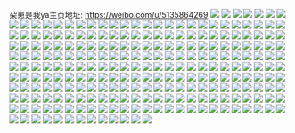 朵崽是我ya主页地址: https://weibo.com/u/5135864269 
![](https://wx4.sinaimg.cn/mw2000/005BzyUtly1h94p0wk5yyj31zk2neu0y.jpg) 
![](https://wx4.sinaimg.cn/mw2000/005BzyUtly1h94p0stbqxj32b432t4qr.jpg) 
![](https://wx4.sinaimg.cn/mw2000/005BzyUtly1h94p0r989fj326k2wqkjm.jpg) 
![](https://wx4.sinaimg.cn/mw2000/005BzyUtly1h94p11mvn5j321t2qfb2a.jpg) 
![](https://wx4.sinaimg.cn/mw2000/005BzyUtly1h8z2jwkn7pj30lc0sg79b.jpg) 
![](https://wx4.sinaimg.cn/mw2000/005BzyUtly1h8z2jx808oj31g31xhnj7.jpg) 
![](https://wx4.sinaimg.cn/mw2000/005BzyUtly1h8z2jw6yoqj328q2znhdu.jpg) 
![](https://wx4.sinaimg.cn/mw2000/005BzyUtly1h8vouyv87oj328w2zvu0y.jpg) 
![](https://wx4.sinaimg.cn/mw2000/005BzyUtly1h8vouwyw9gj328b28bu0x.jpg) 
![](https://wx4.sinaimg.cn/mw2000/005BzyUtly1h8vov0i4bej32c0340npe.jpg) 
![](https://wx4.sinaimg.cn/mw2000/005BzyUtly1h84781133jj30n00scadu.jpg) 
![](https://wx4.sinaimg.cn/mw2000/005BzyUtly1h847806m2xj30n00sg7c5.jpg) 
![](https://wx4.sinaimg.cn/mw2000/005BzyUtly1h847g1ejtjj30zk1bf1aq.jpg) 
![](https://wx4.sinaimg.cn/mw2000/005BzyUtly1h84780j50wj30l70s9myf.jpg) 
![](https://wx4.sinaimg.cn/mw2000/005BzyUtly1h84789kw31j32c0340npe.jpg) 
![](https://wx4.sinaimg.cn/mw2000/005BzyUtly1h6px63nhgzj32bn340dhh.jpg) 
![](https://wx4.sinaimg.cn/mw2000/005BzyUtly1h6px68z31cj32ay2ay7wh.jpg) 
![](https://wx4.sinaimg.cn/mw2000/005BzyUtly1h6px66ifbsj322c2r2ww2.jpg) 
![](https://wx4.sinaimg.cn/mw2000/005BzyUtly1h6px6akwd4j30n00uodg4.jpg) 
![](https://wx4.sinaimg.cn/mw2000/005BzyUtly1h6iaoa7c2tj31yk2m1tcy.jpg) 
![](https://wx4.sinaimg.cn/mw2000/005BzyUtly1h6iao5ofd9j322g2r9b2a.jpg) 
![](https://wx4.sinaimg.cn/mw2000/005BzyUtly1h6tejvpwq3j32aa31qkjm.jpg) 
![](https://wx4.sinaimg.cn/mw2000/005BzyUtly1h5a2qh7y4ej31s02ddnpd.jpg) 
![](https://wx4.sinaimg.cn/mw2000/005BzyUtly1h5a2qgbj3sj31rp2cyx6p.jpg) 
![](https://wx4.sinaimg.cn/mw2000/005BzyUtly1h4xd07tzbaj327i2y04qq.jpg) 
![](https://wx4.sinaimg.cn/mw2000/005BzyUtly1h4xd0b9mp1j32212qpx6q.jpg) 
![](https://wx4.sinaimg.cn/mw2000/005BzyUtly1h4xd0dsfu4j32302s07wi.jpg) 
![](https://wx4.sinaimg.cn/mw2000/005BzyUtly1h4xd0a691wj329830akjp.jpg) 
![](https://wx4.sinaimg.cn/mw2000/005BzyUtly1h4xd03irvgj31zj2ne000.jpg) 
![](https://wx4.sinaimg.cn/mw2000/005BzyUtly1h4xd062ay2j31zq2nnb2d.jpg) 
![](https://wx4.sinaimg.cn/mw2000/005BzyUtly1h4ifq7h8tuj328p2zlb2c.jpg) 
![](https://wx4.sinaimg.cn/mw2000/005BzyUtly1h4ifpydjzmj31vh2hzhdu.jpg) 
![](https://wx4.sinaimg.cn/mw2000/005BzyUtly1h4ifq3odyzj323o2swnpg.jpg) 
![](https://wx4.sinaimg.cn/mw2000/005BzyUtly1h4ifpzka6gj31z62xyu0y.jpg) 
![](https://wx4.sinaimg.cn/mw2000/005BzyUtly1h49azbr2pxj30v815h49a.jpg) 
![](https://wx4.sinaimg.cn/mw2000/005BzyUtly1h49az88dtsj31nx27w7qc.jpg) 
![](https://wx4.sinaimg.cn/mw2000/005BzyUtly1h44hx5e0euj32by33znpf.jpg) 
![](https://wx4.sinaimg.cn/mw2000/005BzyUtly1h44hx7f4u3j32bt3401kz.jpg) 
![](https://wx4.sinaimg.cn/mw2000/005BzyUtly1h3xj81s8cxj324j2u1b2a.jpg) 
![](https://wx4.sinaimg.cn/mw2000/005BzyUtly1h3xj7yenldj30vg15x18p.jpg) 
![](https://wx4.sinaimg.cn/mw2000/005BzyUtly1h3xj80wnl2j324c2ts7wi.jpg) 
![](https://wx4.sinaimg.cn/mw2000/005BzyUtly1h3xj839nifj31581iz7wh.jpg) 
![](https://wx4.sinaimg.cn/mw2000/005BzyUtly1h3qjweivq1j32652vib2c.jpg) 
![](https://wx4.sinaimg.cn/mw2000/005BzyUtly1h3qjwpg5uyj3204306b2b.jpg) 
![](https://wx4.sinaimg.cn/mw2000/005BzyUtly1h3qjwxq4v4j326d2whqv7.jpg) 
![](https://wx4.sinaimg.cn/mw2000/005BzyUtly1h3qjw7nbhyj326o2x1e83.jpg) 
![](https://wx4.sinaimg.cn/mw2000/005BzyUtly1h69wmqqyoxj31yw2z8jzm.jpg) 
![](https://wx4.sinaimg.cn/mw2000/005BzyUtly1h3f0c9p4paj326u2x21kz.jpg) 
![](https://wx4.sinaimg.cn/mw2000/005BzyUtly1h3f0c5vmeqj32bk33znph.jpg) 
![](https://wx4.sinaimg.cn/mw2000/005BzyUtly1h3f0bzpmdej324n2u6u0y.jpg) 
![](https://wx4.sinaimg.cn/mw2000/005BzyUtly1h39arb4pafj32b032okjm.jpg) 
![](https://wx4.sinaimg.cn/mw2000/005BzyUtly1h39aq87eosj32az32nhdu.jpg) 
![](https://wx4.sinaimg.cn/mw2000/005BzyUtly1h39ar1s2rtj32ax32m1kz.jpg) 
![](https://wx4.sinaimg.cn/mw2000/005BzyUtly1h39aqjid8dj32au32gqv6.jpg) 
![](https://wx4.sinaimg.cn/mw2000/005BzyUtly1h2ny5nj5jdj31o02801ky.jpg) 
![](https://wx4.sinaimg.cn/mw2000/005BzyUtly1h2ny5ljy1aj31o02804qq.jpg) 
![](https://wx4.sinaimg.cn/mw2000/005BzyUtly1h2mzooaep1j31ns27pu0x.jpg) 
![](https://wx4.sinaimg.cn/mw2000/005BzyUtly1h2mzohmr26j31o02801ky.jpg) 
![](https://wx4.sinaimg.cn/mw2000/005BzyUtly1h17bfkw89lj323w2t7u0y.jpg) 
![](https://wx4.sinaimg.cn/mw2000/005BzyUtly1h0nn293xlhj329t31p4qr.jpg) 
![](https://wx4.sinaimg.cn/mw2000/005BzyUtly1h0nn2uaoffj32a131dhdv.jpg) 
![](https://wx4.sinaimg.cn/mw2000/005BzyUtly1gzmot0wqzpj32bq340qv7.jpg) 
![](https://wx4.sinaimg.cn/mw2000/005BzyUtly1gzmos8fivgj32c03401l0.jpg) 
![](https://wx4.sinaimg.cn/mw2000/005BzyUtly1gzmorjgj9xj31i71i7qjt.jpg) 
![](https://wx4.sinaimg.cn/mw2000/005BzyUtly1gzmoriltb1j32c0340b2c.jpg) 
![](https://wx4.sinaimg.cn/mw2000/005BzyUtly1gzmot5xplfj32c033tnpf.jpg) 
![](https://wx4.sinaimg.cn/mw2000/005BzyUtly1gzmosw3cjyj328i2zc1l0.jpg) 
![](https://wx4.sinaimg.cn/mw2000/005BzyUtly1gzmot2hvnwj30zg0zg7l9.jpg) 
![](https://wx4.sinaimg.cn/mw2000/005BzyUtly1gz2ziuql1mj320c2oh1ky.jpg) 
![](https://wx4.sinaimg.cn/mw2000/005BzyUtly1gygzmu3luuj31pl2a47wi.jpg) 
![](https://wx4.sinaimg.cn/mw2000/005BzyUtly1gy37fs1e1vj31wk2jcb29.jpg) 
![](https://wx4.sinaimg.cn/mw2000/005BzyUtly1gy37fsssqdj326h2wmkjl.jpg) 
![](https://wx4.sinaimg.cn/mw2000/005BzyUtly1gy37fv1tdkj32bz33w1ky.jpg) 
![](https://wx4.sinaimg.cn/mw2000/005BzyUtly1gy37fqei5xj32c033ze82.jpg) 
![](https://wx4.sinaimg.cn/mw2000/005BzyUtly1gy21k9arknj32c0340npe.jpg) 
![](https://wx4.sinaimg.cn/mw2000/005BzyUtly1gy21jke2goj32c0340kjn.jpg) 
![](https://wx4.sinaimg.cn/mw2000/005BzyUtly1gx947ezxdwj32bn340b2c.jpg) 
![](https://wx4.sinaimg.cn/mw2000/005BzyUtly1gx947h4vcpj32ab31qu0y.jpg) 
![](https://wx4.sinaimg.cn/mw2000/005BzyUtly1gx947lrdb3j32bq340u0z.jpg) 
![](https://wx4.sinaimg.cn/mw2000/005BzyUtly1gx947ioghnj32c0340qv5.jpg) 
![](https://wx4.sinaimg.cn/mw2000/005BzyUtly1gx947q8ro5j329l30su0y.jpg) 
![](https://wx4.sinaimg.cn/mw2000/005BzyUtly1gx94ad5gipj32472tle83.jpg) 
![](https://wx4.sinaimg.cn/mw2000/005BzyUtly1gx5nzr7dgzj32bk33dx6q.jpg) 
![](https://wx4.sinaimg.cn/mw2000/005BzyUtly1gwksx6w64mj328b2z2u0y.jpg) 
![](https://wx4.sinaimg.cn/mw2000/005BzyUtly1gwksxf4aq1j326i2woe82.jpg) 
![](https://wx4.sinaimg.cn/mw2000/005BzyUtly1gwksx4r4swj32a531ju0x.jpg) 
![](https://wx4.sinaimg.cn/mw2000/005BzyUtly1gwksxb4n8kj32572uyb2a.jpg) 
![](https://wx4.sinaimg.cn/mw2000/005BzyUtly1gwksxgq1ewj31tv1tv7wh.jpg) 
![](https://wx4.sinaimg.cn/mw2000/005BzyUtly1gwksx9sstoj32832yskjm.jpg) 
![](https://wx4.sinaimg.cn/mw2000/005BzyUtly1gw06d5z4eej32c03404qq.jpg) 
![](https://wx4.sinaimg.cn/mw2000/005BzyUtly1gw01kf80a3j32bk340u0z.jpg) 
![](https://wx4.sinaimg.cn/mw2000/005BzyUtly1gw01jvjtuej31i61i6e81.jpg) 
![](https://wx4.sinaimg.cn/mw2000/005BzyUtly1gw01k0z159j32bz340npf.jpg) 
![](https://wx4.sinaimg.cn/mw2000/005BzyUtly1gvwkg6yzeij32ak2ak1ky.jpg) 
![](https://wx4.sinaimg.cn/mw2000/005BzyUtly1gvwkgd93ltj327z2yn7wj.jpg) 
![](https://wx4.sinaimg.cn/mw2000/005BzyUtly1gvwkg8v38gj32ay2ay7wh.jpg) 
![](https://wx4.sinaimg.cn/mw2000/005BzyUtly1gvwkg4hiuuj3292292e81.jpg) 
![](https://wx4.sinaimg.cn/mw2000/005BzyUtgy1gv4uig91iuj63402c0kjn02.jpg) 
![](https://wx4.sinaimg.cn/mw2000/005BzyUtgy1gv4sdf0mzcj629r315hdv02.jpg) 
![](https://wx4.sinaimg.cn/mw2000/005BzyUtgy1gv2fubmj7oj62bz340u0z02.jpg) 
![](https://wx4.sinaimg.cn/mw2000/005BzyUtgy1gv2fui1i54j622c2r2e8302.jpg) 
![](https://wx4.sinaimg.cn/mw2000/005BzyUtly1gv18thg9qqj32c03401l0.jpg) 
![](https://wx4.sinaimg.cn/mw2000/005BzyUtly1gv18tm7h3hj62bb334x6r02.jpg) 
![](https://wx4.sinaimg.cn/mw2000/005BzyUtly1gud2n4ta81j62c0340kjn02.jpg) 
![](https://wx4.sinaimg.cn/mw2000/005BzyUtly1gud2nqrt73j62c02c0u0y02.jpg) 
![](https://wx4.sinaimg.cn/mw2000/005BzyUtly1gud2odsvkwj62c0340qv802.jpg) 
![](https://wx4.sinaimg.cn/mw2000/005BzyUtly1gu5m8006i9j32a331gkjn.jpg) 
![](https://wx4.sinaimg.cn/mw2000/005BzyUtly1gu5m84y410j325w25wnpe.jpg) 
![](https://wx4.sinaimg.cn/mw2000/005BzyUtly1gu5m89xn3tj328w30fx6r.jpg) 
![](https://wx4.sinaimg.cn/mw2000/005BzyUtly1gtvpwasngrj32b532w4qs.jpg) 
![](https://wx4.sinaimg.cn/mw2000/005BzyUtly1gtvpwd3d3kj32c03407wj.jpg) 
![](https://wx4.sinaimg.cn/mw2000/005BzyUtly1gts7xjl6zij327h2xwb2b.jpg) 
![](https://wx4.sinaimg.cn/mw2000/005BzyUtly1gts7xh6c1oj324w2uh4qr.jpg) 
![](https://wx4.sinaimg.cn/mw2000/005BzyUtly1gts7xm5qhsj322v2rt1l0.jpg) 
![](https://wx4.sinaimg.cn/mw2000/005BzyUtly1gtfumvjs74j32c0340hdu.jpg) 
![](https://wx4.sinaimg.cn/mw2000/005BzyUtly1gtfumxejtsj32c0340b2a.jpg) 
![](https://wx4.sinaimg.cn/mw2000/005BzyUtly1gtfun15bn2j32c02c0b29.jpg) 
![](https://wx4.sinaimg.cn/mw2000/005BzyUtly1gtfumyq6xcj32c02c0qv5.jpg) 
![](https://wx4.sinaimg.cn/mw2000/005BzyUtly1gtfunacyroj32c03404qr.jpg) 
![](https://wx4.sinaimg.cn/mw2000/005BzyUtly1gtfun004buj32c02c0qv5.jpg) 
![](https://wx4.sinaimg.cn/mw2000/005BzyUtly1gtfun6holdj329o30wkjm.jpg) 
![](https://wx4.sinaimg.cn/mw2000/005BzyUtly1gtfumtjd4lj32c02c04qp.jpg) 
![](https://wx4.sinaimg.cn/mw2000/005BzyUtly1gtfunchu4rj32c02mo7wi.jpg) 
![](https://wx4.sinaimg.cn/mw2000/005BzyUtly1gtfun46uw9j32c0340u11.jpg) 
![](https://wx4.sinaimg.cn/mw2000/005BzyUtly1gtfundcpojj32c02c0az1.jpg) 
![](https://wx4.sinaimg.cn/mw2000/005BzyUtly1gt7esafou1j32c034m7wn.jpg) 
![](https://wx4.sinaimg.cn/mw2000/005BzyUtly1gt7es1g9tqj31vh2s7b2b.jpg) 
![](https://wx4.sinaimg.cn/mw2000/005BzyUtly1gt7eryixkrj322o3401l0.jpg) 
![](https://wx4.sinaimg.cn/mw2000/005BzyUtly1gt7es5eyn0j327u2yex6t.jpg) 
![](https://wx4.sinaimg.cn/mw2000/005BzyUtly1h88run7ivij326u2x2b2c.jpg) 
![](https://wx4.sinaimg.cn/mw2000/005BzyUtly1h88rus4uhuj32c034z7wl.jpg) 
![](https://wx4.sinaimg.cn/mw2000/005BzyUtly1gslk7h0g0sj32as32d1kz.jpg) 
![](https://wx4.sinaimg.cn/mw2000/005BzyUtly1gs8qajoyyzj323s2szhdv.jpg) 
![](https://wx4.sinaimg.cn/mw2000/005BzyUtly1gs8qalsxgnj31fb1eoe81.jpg) 
![](https://wx4.sinaimg.cn/mw2000/005BzyUtly1gs8qarvnl7j32072o9b2c.jpg) 
![](https://wx4.sinaimg.cn/mw2000/005BzyUtly1gs1rqlikwjj32872yykjo.jpg) 
![](https://wx4.sinaimg.cn/mw2000/005BzyUtly1gs1rrejtg6j32c0340b29.jpg) 
![](https://wx4.sinaimg.cn/mw2000/005BzyUtly1gs1rqetayaj32af31xkjo.jpg) 
![](https://wx4.sinaimg.cn/mw2000/005BzyUtly1gs1rqrtsxwj32a631lu0y.jpg) 
![](https://wx4.sinaimg.cn/mw2000/005BzyUtly1gs1rr2zeavj324m2u5kjs.jpg) 
![](https://wx4.sinaimg.cn/mw2000/005BzyUtly1gs1rrdcftxj32ah31z4qw.jpg) 
![](https://wx4.sinaimg.cn/mw2000/005BzyUtly1h3ud7zahv1j32032o2kjl.jpg) 
![](https://wx4.sinaimg.cn/mw2000/005BzyUtly1grnygnlucnj32302ry4qt.jpg) 
![](https://wx4.sinaimg.cn/mw2000/005BzyUtly1grnyg9rjquj325z2u24qs.jpg) 
![](https://wx4.sinaimg.cn/mw2000/005BzyUtly1grbxzakuynj328n28ne84.jpg) 
![](https://wx4.sinaimg.cn/mw2000/005BzyUtly1grby01zldcj30x20x2k11.jpg) 
![](https://wx4.sinaimg.cn/mw2000/005BzyUtly1grbxzz6rfij32c02c0e3i.jpg) 
![](https://wx4.sinaimg.cn/mw2000/005BzyUtly1grbxzn158mj32c02c0e83.jpg) 
![](https://wx4.sinaimg.cn/mw2000/005BzyUtly1h88rvqaxdzj328a2yzhdu.jpg) 
![](https://wx4.sinaimg.cn/mw2000/005BzyUtly1gq5lahrh0gj32c0340u0z.jpg) 
![](https://wx4.sinaimg.cn/mw2000/005BzyUtly1gpwcay89zhj329c30gx6r.jpg) 
![](https://wx4.sinaimg.cn/mw2000/005BzyUtly1gpwcb4z3hlj327c2wib2c.jpg) 
![](https://wx4.sinaimg.cn/mw2000/005BzyUtly1gp80dctnkoj32c0340npg.jpg) 
![](https://wx4.sinaimg.cn/mw2000/005BzyUtly1gp6xafdo4aj32an327hdw.jpg) 
![](https://wx4.sinaimg.cn/mw2000/005BzyUtly1gp6xaj1kiuj32522uonpf.jpg) 
![](https://wx4.sinaimg.cn/mw2000/005BzyUtly1go19zy5levj32822yokjo.jpg) 
![](https://wx4.sinaimg.cn/mw2000/005BzyUtly1go1a00953bj324j24ju0x.jpg) 
![](https://wx4.sinaimg.cn/mw2000/005BzyUtly1go1a013nqgj323o23onpd.jpg) 
![](https://wx4.sinaimg.cn/mw2000/005BzyUtly1go19zv0gqgj326u2x2qv7.jpg) 
![](https://wx4.sinaimg.cn/mw2000/005BzyUtly1gnwb683pkzj328s28se82.jpg) 
![](https://wx4.sinaimg.cn/mw2000/005BzyUtly1gnwb6zexrxj32c02c0x6p.jpg) 
![](https://wx4.sinaimg.cn/mw2000/005BzyUtly1gnwb6qemcej31vw2ij1kz.jpg) 
![](https://wx4.sinaimg.cn/mw2000/005BzyUtly1gnwb76dm48j32c02c0kjm.jpg) 
![](https://wx4.sinaimg.cn/mw2000/005BzyUtly1gnimx9xjbyj32c02c01ky.jpg) 
![](https://wx4.sinaimg.cn/mw2000/005BzyUtly1gnimxbc5ogj31yo2m51kx.jpg) 
![](https://wx4.sinaimg.cn/mw2000/005BzyUtly1gnimx8548vj32c02c04dd.jpg) 
![](https://wx4.sinaimg.cn/mw2000/005BzyUtly1gnimxe4zd8j323y2t7qv6.jpg) 
![](https://wx4.sinaimg.cn/mw2000/005BzyUtly1gnimxfmre8j324r24r4qp.jpg) 
![](https://wx4.sinaimg.cn/mw2000/005BzyUtly1gnimxgvusqj32c03401ky.jpg) 
![](https://wx4.sinaimg.cn/mw2000/005BzyUtly1gqmkdabhbbj32c02c0njn.jpg) 
![](https://wx4.sinaimg.cn/mw2000/005BzyUtly1gqn2xo9ldfj324k258x1m.jpg) 
![](https://wx4.sinaimg.cn/mw2000/005BzyUtly1gqmkdea19xj325i25ie81.jpg) 
![](https://wx4.sinaimg.cn/mw2000/005BzyUtly1gnard3tpuzj32522urkjm.jpg) 
![](https://wx4.sinaimg.cn/mw2000/005BzyUtly1gnarcz1rvuj3290301kjm.jpg) 
![](https://wx4.sinaimg.cn/mw2000/005BzyUtly1gnard56vrrj32852yvkjl.jpg) 
![](https://wx4.sinaimg.cn/mw2000/005BzyUtly1gnard10qqyj324u2ugkjm.jpg) 
![](https://wx4.sinaimg.cn/mw2000/005BzyUtly1gn1iqwi1hqj328a2z3qv6.jpg) 
![](https://wx4.sinaimg.cn/mw2000/005BzyUtly1gn1iqyz82jj32ag31vb2b.jpg) 
![](https://wx4.sinaimg.cn/mw2000/005BzyUtly1gmvm5xgy81j31f01f01kx.jpg) 
![](https://wx4.sinaimg.cn/mw2000/005BzyUtly1gmvm65015oj31xl1xlh1n.jpg) 
![](https://wx4.sinaimg.cn/mw2000/005BzyUtly1gmvm5wn6vyj32b72b74qq.jpg) 
![](https://wx4.sinaimg.cn/mw2000/005BzyUtly1gmvm61npnij32c02c0b29.jpg) 
![](https://wx4.sinaimg.cn/mw2000/005BzyUtly1gmvm5yejikj329d30l4qq.jpg) 
![](https://wx4.sinaimg.cn/mw2000/005BzyUtly1gmvm63z223j31vb1zb7wh.jpg) 
![](https://wx4.sinaimg.cn/mw2000/005BzyUtly1gmvm5zo05cj32ae2ae7wi.jpg) 
![](https://wx4.sinaimg.cn/mw2000/005BzyUtly1gmvm60u7lmj32102pd4qp.jpg) 
![](https://wx4.sinaimg.cn/mw2000/005BzyUtly1gmvm5rru1pj32c02c0e4j.jpg) 
![](https://wx4.sinaimg.cn/mw2000/005BzyUtly1gmoskyly35j32812yq7wi.jpg) 
![](https://wx4.sinaimg.cn/mw2000/005BzyUtly1gmosl1fyqtj31ip20wb2a.jpg) 
![](https://wx4.sinaimg.cn/mw2000/005BzyUtly1gmosl4sg3nj31js22b4qq.jpg) 
![](https://wx4.sinaimg.cn/mw2000/005BzyUtly1gmoskuqh4kj326z2x8hdu.jpg) 
![](https://wx4.sinaimg.cn/mw2000/005BzyUtly1gmbzuebcz0j31631k44qp.jpg) 
![](https://wx4.sinaimg.cn/mw2000/005BzyUtgy1gm6204wzauj32c02c04md.jpg) 
![](https://wx4.sinaimg.cn/mw2000/005BzyUtgy1gm620zvjz2j33402c04kz.jpg) 
![](https://wx4.sinaimg.cn/mw2000/005BzyUtgy1gm61zr7069j32c02c0e81.jpg) 
![](https://wx4.sinaimg.cn/mw2000/005BzyUtgy1gm62268i81j32c0340hdt.jpg) 
![](https://wx4.sinaimg.cn/mw2000/005BzyUtgy1gm620aoopvj32c02c0tfc.jpg) 
![](https://wx4.sinaimg.cn/mw2000/005BzyUtgy1gm622txfnqj32502501kx.jpg) 
![](https://wx4.sinaimg.cn/mw2000/005BzyUtgy1gm61z38gg1j32ug26kb29.jpg) 
![](https://wx4.sinaimg.cn/mw2000/005BzyUtgy1gm6240v269j32c02c01kx.jpg) 
![](https://wx4.sinaimg.cn/mw2000/005BzyUtgy1gm623enq4ij32yk27sx6p.jpg) 
![](https://wx4.sinaimg.cn/mw2000/005BzyUtgy1gm624gmlwhj330m29me81.jpg) 
![](https://wx4.sinaimg.cn/mw2000/005BzyUtgy1gm6254tvrhj32c02c0kjl.jpg) 
![](https://wx4.sinaimg.cn/mw2000/005BzyUtgy1gllht5gzaoj32832847wi.jpg) 
![](https://wx4.sinaimg.cn/mw2000/005BzyUtgy1gllhtds8h0j31wv1wv4qq.jpg) 
![](https://wx4.sinaimg.cn/mw2000/005BzyUtgy1gllht1dt58j321i2pzx6q.jpg) 
![](https://wx4.sinaimg.cn/mw2000/005BzyUtgy1gllhta5lgvj329x29xkjm.jpg) 
![](https://wx4.sinaimg.cn/mw2000/005BzyUtgy1gkvkza3qqgj33402c07wi.jpg) 
![](https://wx4.sinaimg.cn/mw2000/005BzyUtgy1gkvkzqalh9j31y72lk1e3.jpg) 
![](https://wx4.sinaimg.cn/mw2000/005BzyUtgy1gky824bnd6j325a2v2hdu.jpg) 
![](https://wx4.sinaimg.cn/mw2000/005BzyUtgy1gkvl027rjzj325n2vju0y.jpg) 
![](https://wx4.sinaimg.cn/mw2000/005BzyUtgy1gkvkzn1m05j32c0340x6p.jpg) 
![](https://wx4.sinaimg.cn/mw2000/005BzyUtgy1gkvkzefhgfj32c0340b29.jpg) 
![](https://wx4.sinaimg.cn/mw2000/005BzyUtgy1gkvkzytfexj32c03404qs.jpg) 
![](https://wx4.sinaimg.cn/mw2000/005BzyUtgy1gky826khl4j32c0340npe.jpg) 
![](https://wx4.sinaimg.cn/mw2000/005BzyUtgy1gkvkz1464oj33401r0e81.jpg) 
![](https://wx4.sinaimg.cn/mw2000/005BzyUtgy1gjlo7nzvixj31l924chdu.jpg) 
![](https://wx4.sinaimg.cn/mw2000/005BzyUtgy1gjlo7pjaq7j329x29x7wi.jpg) 
![](https://wx4.sinaimg.cn/mw2000/005BzyUtly1ghzwssqezcj31lz25bx6p.jpg) 
![](https://wx4.sinaimg.cn/mw2000/005BzyUtly1ghcqzf449ej31o01o04qq.jpg) 
![](https://wx4.sinaimg.cn/mw2000/005BzyUtly1ghcqzn6lnoj32c02c07wj.jpg) 
![](https://wx4.sinaimg.cn/mw2000/005BzyUtly1ghcqzcah90j32c02c0kjn.jpg) 
![](https://wx4.sinaimg.cn/mw2000/005BzyUtly1ghcqzjsp7kj329z29z1kz.jpg) 
![](https://wx4.sinaimg.cn/mw2000/005BzyUtly1ghcqzi66dnj328z28zqv7.jpg) 
![](https://wx4.sinaimg.cn/mw2000/005BzyUtly1ghcqzgni3tj32a32a31l0.jpg) 
![](https://wx4.sinaimg.cn/mw2000/005BzyUtly1ghcqzdoenpj325f25fhdu.jpg) 
![](https://wx4.sinaimg.cn/mw2000/005BzyUtly1ghcqzltfeij32ap2ap1kz.jpg) 
![](https://wx4.sinaimg.cn/mw2000/005BzyUtly1ghcqzocxhij32c02c0e83.jpg) 
![](https://wx4.sinaimg.cn/mw2000/005BzyUtly1ggvi91th5xj325r2vonpf.jpg) 
![](https://wx4.sinaimg.cn/mw2000/005BzyUtly1ggvi90lt7ej32bb2bbkjm.jpg) 
![](https://wx4.sinaimg.cn/mw2000/005BzyUtly1ggvi8w593dj31kw1kw1kx.jpg) 
![](https://wx4.sinaimg.cn/mw2000/005BzyUtly1ggvi8xkc8zj32c02c0hdu.jpg) 
![](https://wx4.sinaimg.cn/mw2000/005BzyUtly1ggvi8zhvglj328k28khdu.jpg) 
![](https://wx4.sinaimg.cn/mw2000/005BzyUtly1ggvi8u4oxlj31vj1vjnpd.jpg) 
![](https://wx4.sinaimg.cn/mw2000/005BzyUtly1gdgmp9zcrvj31l31l3e81.jpg) 
![](https://wx4.sinaimg.cn/mw2000/005BzyUtly1gdgmpchm84j32c02c0b29.jpg) 
![](https://wx4.sinaimg.cn/mw2000/005BzyUtly1gdgmpbblbmj30zd0zdtsh.jpg) 
![](https://wx4.sinaimg.cn/mw2000/005BzyUtly1gd6kdjlepmj31o01o0b2a.jpg) 
![](https://wx4.sinaimg.cn/mw2000/005BzyUtly1gd6kdg9e6fj327u27uhdt.jpg) 
![](https://wx4.sinaimg.cn/mw2000/005BzyUtly1gd6kdicri1j32c02c0e84.jpg) 
![](https://wx4.sinaimg.cn/mw2000/005BzyUtly1gd6kdgwh8tj30l80l8jwp.jpg) 
![](https://wx4.sinaimg.cn/mw2000/005BzyUtly1ga5qten1mgj322v22ve82.jpg) 
![](https://wx4.sinaimg.cn/mw2000/005BzyUtly1ga5qtg2l69j322g22ge82.jpg) 
![](https://wx4.sinaimg.cn/mw2000/005BzyUtly1ga5qtdpy9nj324u24ukjl.jpg) 
![](https://wx4.sinaimg.cn/mw2000/005BzyUtly1ga5qtolhgyj329l29l4qq.jpg) 
